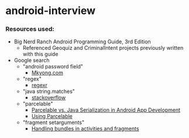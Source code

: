 # android-interview

### Resources used:

* Big Nerd Ranch Android Programming Guide, 3rd Edition
    * Referenced Geoquiz and CriminalIntent projects previously written with this guide
* Google search
    * "android password field"
        * [Mkyong.com](https://www.mkyong.com/android/android-password-field-example/)
    * "regex"
        * [regexr](https://regexr.com/)
    * "java string.matches"
        * [stackoverflow](https://stackoverflow.com/questions/8923398/regex-doesnt-work-in-string-matches)
    * "parcelable"
        * [Parcelable vs. Java Serialization in Android App Development](https://www.3pillarglobal.com/insights/parcelable-vs-java-serialization-in-android-app-development)
        * [Using Parcelable](https://guides.codepath.com/android/using-parcelable)
    * "fragment setarguments"
        * [Handling bundles in activities and fragments](http://blog.petrnohejl.cz/handling-bundles-in-activities-and-fragments)